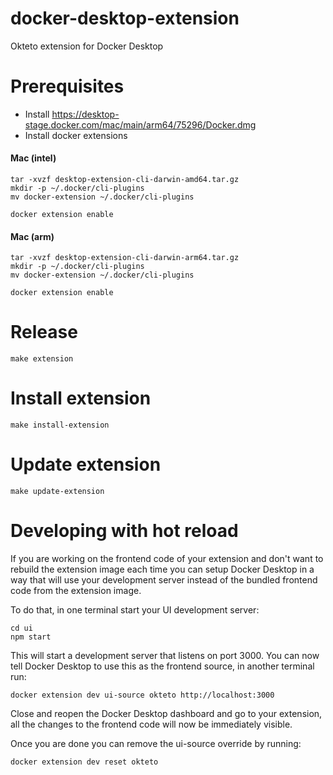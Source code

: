 # docker-desktop-extension

Okteto extension for Docker Desktop

# Prerequisites

- Install https://desktop-stage.docker.com/mac/main/arm64/75296/Docker.dmg
- Install docker extensions

#### Mac  (intel)

```
tar -xvzf desktop-extension-cli-darwin-amd64.tar.gz
mkdir -p ~/.docker/cli-plugins
mv docker-extension ~/.docker/cli-plugins
```

```
docker extension enable
```

#### Mac (arm)

```
tar -xvzf desktop-extension-cli-darwin-arm64.tar.gz
mkdir -p ~/.docker/cli-plugins
mv docker-extension ~/.docker/cli-plugins
```

```
docker extension enable
```

# Release

```
make extension
```

# Install extension

```
make install-extension
```

# Update extension

```
make update-extension
```

# Developing with hot reload

If you are working on the frontend code of your extension and don't want to rebuild the extension image each time you can setup Docker Desktop in a way that will use your development server instead of the bundled frontend code from the extension image.

To do that, in one terminal start your UI development server:

```
cd ui
npm start
```

This will start a development server that listens on port 3000. You can now tell Docker Desktop to use this as the frontend source, in another terminal run:

```
docker extension dev ui-source okteto http://localhost:3000
```

Close and reopen the Docker Desktop dashboard and go to your extension, all the changes to the frontend code will now be immediately visible.

Once you are done you can remove the ui-source override by running:

```
docker extension dev reset okteto
```
